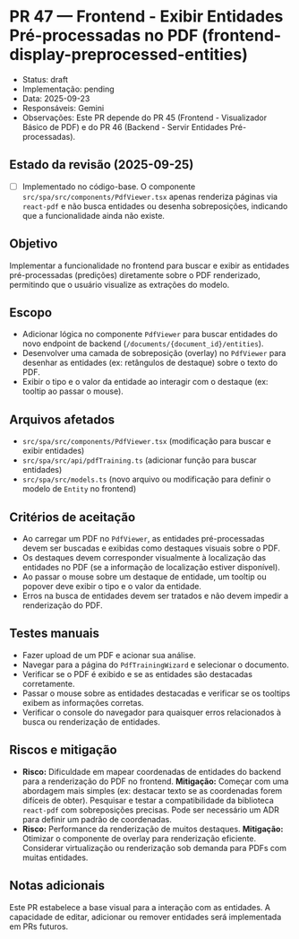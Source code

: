 # PR 47 — Frontend - Exibir Entidades Pré-processadas no PDF (frontend-display-preprocessed-entities)

- Status: draft
- Implementação: pending
- Data: 2025-09-23
- Responsáveis: Gemini
- Observações: Este PR depende do PR 45 (Frontend - Visualizador Básico de PDF) e do PR 46 (Backend - Servir Entidades Pré-processadas).

## Estado da revisão (2025-09-25)

- [ ] Implementado no código-base. O componente `src/spa/src/components/PdfViewer.tsx` apenas renderiza páginas via `react-pdf` e não busca entidades ou desenha sobreposições, indicando que a funcionalidade ainda não existe.

## Objetivo

Implementar a funcionalidade no frontend para buscar e exibir as entidades pré-processadas (predições) diretamente sobre o PDF renderizado, permitindo que o usuário visualize as extrações do modelo.

## Escopo

- Adicionar lógica no componente `PdfViewer` para buscar entidades do novo endpoint de backend (`/documents/{document_id}/entities`).
- Desenvolver uma camada de sobreposição (overlay) no `PdfViewer` para desenhar as entidades (ex: retângulos de destaque) sobre o texto do PDF.
- Exibir o tipo e o valor da entidade ao interagir com o destaque (ex: tooltip ao passar o mouse).

## Arquivos afetados

- `src/spa/src/components/PdfViewer.tsx` (modificação para buscar e exibir entidades)
- `src/spa/src/api/pdfTraining.ts` (adicionar função para buscar entidades)
- `src/spa/src/models.ts` (novo arquivo ou modificação para definir o modelo de `Entity` no frontend)

## Critérios de aceitação

- Ao carregar um PDF no `PdfViewer`, as entidades pré-processadas devem ser buscadas e exibidas como destaques visuais sobre o PDF.
- Os destaques devem corresponder visualmente à localização das entidades no PDF (se a informação de localização estiver disponível).
- Ao passar o mouse sobre um destaque de entidade, um tooltip ou popover deve exibir o tipo e o valor da entidade.
- Erros na busca de entidades devem ser tratados e não devem impedir a renderização do PDF.

## Testes manuais

- Fazer upload de um PDF e acionar sua análise.
- Navegar para a página do `PdfTrainingWizard` e selecionar o documento.
- Verificar se o PDF é exibido e se as entidades são destacadas corretamente.
- Passar o mouse sobre as entidades destacadas e verificar se os tooltips exibem as informações corretas.
- Verificar o console do navegador para quaisquer erros relacionados à busca ou renderização de entidades.

## Riscos e mitigação

- **Risco:** Dificuldade em mapear coordenadas de entidades do backend para a renderização do PDF no frontend. **Mitigação:** Começar com uma abordagem mais simples (ex: destacar texto se as coordenadas forem difíceis de obter). Pesquisar e testar a compatibilidade da biblioteca `react-pdf` com sobreposições precisas. Pode ser necessário um ADR para definir um padrão de coordenadas.
- **Risco:** Performance da renderização de muitos destaques. **Mitigação:** Otimizar o componente de overlay para renderização eficiente. Considerar virtualização ou renderização sob demanda para PDFs com muitas entidades.

## Notas adicionais

Este PR estabelece a base visual para a interação com as entidades. A capacidade de editar, adicionar ou remover entidades será implementada em PRs futuros.